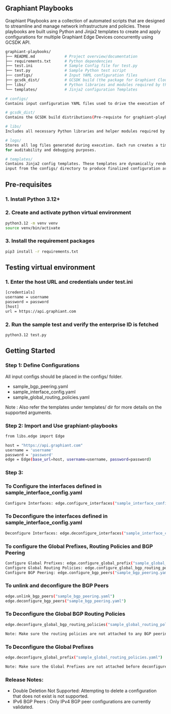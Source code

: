 ## Graphiant Playbooks

Graphiant Playbooks are a collection of automated scripts that are designed to streamline 
and manage network infrastructure and policies. These playbooks are built using Python and 
Jinja2 templates to create and apply configurations for multiple Graphiant Edge Devices 
concurrently using GCSDK API. 

```sh
graphiant-playbooks/
├── README.md             # Project overview/documentation
├── requirements.txt      # Python dependencies
├── test.ini              # Sample Config file for test.py
├── test.py               # Sample Python test script
├── configs/              # Input YAML configuration files
├── gcsdk_dist/           # GCSDK build (the package for Graphiant Cloud SDK)
├── libs/                 # Python libraries and modules required by the playbooks
└── templates/            # Jinja2 configuration Templates

# configs/
Contains input configuration YAML files used to drive the execution of various playbooks.

# gcsdk_dist/
Contains the GCSDK build distributions(Pre-requiste for graphiant-playbooks)

# libs/
Includes all necessary Python libraries and helper modules required by the playbooks.

# logs/
Stores all log files generated during execution. Each run creates a timestamped log 
for auditability and debugging purposes.

# templates/
Contains Jinja2 config templates. These templates are dynamically rendered using the 
input from the configs/ directory to produce finalized configuration artifacts.
```

## Pre-requisites

### 1. Install Python 3.12+

### 2. Create and activate python virtual environment
```sh
python3.12 -m venv venv
source venv/bin/activate
```

### 3. Install the requirement packages
```sh
pip3 install -r requirements.txt
```

## Testing virtual environment

### 1. Enter the host URL and credentials under test.ini
```sh
[credentials]
username = username
password = password
[host]
url = https://api.graphiant.com
```

### 2. Run the sample test and verify the enterprise ID is fetched
```sh
python3.12 test.py
```

## Getting Started

### Step 1: Define Configurations

All input configs should be placed in the configs/ folder.

- sample_bgp_peering.yaml
- sample_interface_config.yaml
- sample_global_routing_policies.yaml

Note : Also refer the templates under templates/ dir for more details on the supported arguments.

### Step 2: Import and Use graphiant-playbooks
```sh
from libs.edge import Edge

host = "https://api.graphiant.com"
username = 'username'
password = 'password'
edge = Edge(base_url=host, username=username, password=password)
```
### Step 3: 
### To Configure the interfaces defined in sample_interface_config.yaml
```sh
Configure Interfaces: edge.configure_interfaces("sample_interface_config.yaml")
```

### To Deconfigure the interfaces defined in sample_interface_config.yaml
```sh
Deconfigure Interfaces: edge.deconfigure_interfaces("sample_interface_config.yaml")
```

### To configure the Global Prefixes, Routing Policies and BGP Peering
```sh
Configure Global Prefixes: edge.configure_global_prefix("sample_global_routing_policies.yaml")
Configure Global Routing Policies: edge.configure_global_bgp_routing_policies("sample_global_routing_policies.yaml")
Configure BGP Peering: edge.configure_bgp_peers("sample_bgp_peering.yaml")
```

### To unlink and deconfigure the BGP Peers
```sh
edge.unlink_bgp_peers("sample_bgp_peering.yaml")
edge.deconfigure_bgp_peers("sample_bgp_peering.yaml")
```

### To Deconfigure the Global BGP Routing Policies
```sh
edge.deconfigure_global_bgp_routing_policies("sample_global_routing_policies.yaml")

Note: Make sure the routing policies are not attached to any BGP peering configs before deconfigure
```

### To Deconfigure the Global Prefixes
```sh
edge.deconfigure_global_prefix("sample_global_routing_policies.yaml")

Note: Make sure the Global Prefixes are not attached before deconfigure
```

### Release Notes:
- Double Deletion Not Supported: Attempting to delete a configuration that does not exist is not supported.
- IPv6 BGP Peers : Only IPv4 BGP peer configurations are currently validated.
